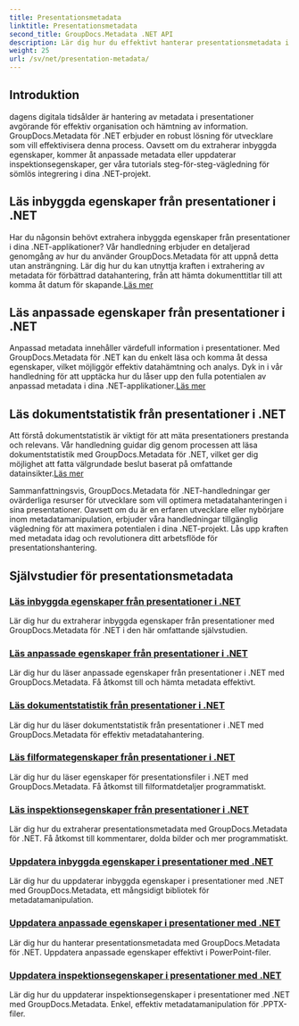 ```yaml
---
title: Presentationsmetadata
linktitle: Presentationsmetadata
second_title: GroupDocs.Metadata .NET API
description: Lär dig hur du effektivt hanterar presentationsmetadata i .NET med hjälp av självstudier för GroupDocs.Metadata. Få åtkomst till inbyggda och anpassade egenskaper med lätthet.
weight: 25
url: /sv/net/presentation-metadata/
---
```

## Introduktion

dagens digitala tidsålder är hantering av metadata i presentationer avgörande för effektiv organisation och hämtning av information. GroupDocs.Metadata för .NET erbjuder en robust lösning för utvecklare som vill effektivisera denna process. Oavsett om du extraherar inbyggda egenskaper, kommer åt anpassade metadata eller uppdaterar inspektionsegenskaper, ger våra tutorials steg-för-steg-vägledning för sömlös integrering i dina .NET-projekt.

## Läs inbyggda egenskaper från presentationer i .NET

 Har du någonsin behövt extrahera inbyggda egenskaper från presentationer i dina .NET-applikationer? Vår handledning erbjuder en detaljerad genomgång av hur du använder GroupDocs.Metadata för att uppnå detta utan ansträngning. Lär dig hur du kan utnyttja kraften i extrahering av metadata för förbättrad datahantering, från att hämta dokumenttitlar till att komma åt datum för skapande.[Läs mer](./read-built-in-properties-presentations/)

## Läs anpassade egenskaper från presentationer i .NET

Anpassad metadata innehåller värdefull information i presentationer. Med GroupDocs.Metadata för .NET kan du enkelt läsa och komma åt dessa egenskaper, vilket möjliggör effektiv datahämtning och analys. Dyk in i vår handledning för att upptäcka hur du låser upp den fulla potentialen av anpassad metadata i dina .NET-applikationer.[Läs mer](./read-custom-properties-presentations/)

## Läs dokumentstatistik från presentationer i .NET

 Att förstå dokumentstatistik är viktigt för att mäta presentationers prestanda och relevans. Vår handledning guidar dig genom processen att läsa dokumentstatistik med GroupDocs.Metadata för .NET, vilket ger dig möjlighet att fatta välgrundade beslut baserat på omfattande datainsikter.[Läs mer](./read-document-statistics-presentations/)

Sammanfattningsvis, GroupDocs.Metadata för .NET-handledningar ger ovärderliga resurser för utvecklare som vill optimera metadatahanteringen i sina presentationer. Oavsett om du är en erfaren utvecklare eller nybörjare inom metadatamanipulation, erbjuder våra handledningar tillgänglig vägledning för att maximera potentialen i dina .NET-projekt. Lås upp kraften med metadata idag och revolutionera ditt arbetsflöde för presentationshantering.

## Självstudier för presentationsmetadata
### [Läs inbyggda egenskaper från presentationer i .NET](./read-built-in-properties-presentations/)
Lär dig hur du extraherar inbyggda egenskaper från presentationer med GroupDocs.Metadata för .NET i den här omfattande självstudien.
### [Läs anpassade egenskaper från presentationer i .NET](./read-custom-properties-presentations/)
Lär dig hur du läser anpassade egenskaper från presentationer i .NET med GroupDocs.Metadata. Få åtkomst till och hämta metadata effektivt.
### [Läs dokumentstatistik från presentationer i .NET](./read-document-statistics-presentations/)
Lär dig hur du läser dokumentstatistik från presentationer i .NET med GroupDocs.Metadata för effektiv metadatahantering.
### [Läs filformategenskaper från presentationer i .NET](./read-file-format-properties-presentations/)
Lär dig hur du läser egenskaper för presentationsfiler i .NET med GroupDocs.Metadata. Få åtkomst till filformatdetaljer programmatiskt.
### [Läs inspektionsegenskaper från presentationer i .NET](./read-inspection-properties-presentations/)
Lär dig hur du extraherar presentationsmetadata med GroupDocs.Metadata för .NET. Få åtkomst till kommentarer, dolda bilder och mer programmatiskt.
### [Uppdatera inbyggda egenskaper i presentationer med .NET](./update-built-in-properties-presentations/)
Lär dig hur du uppdaterar inbyggda egenskaper i presentationer med .NET med GroupDocs.Metadata, ett mångsidigt bibliotek för metadatamanipulation.
### [Uppdatera anpassade egenskaper i presentationer med .NET](./update-custom-properties-presentations/)
Lär dig hur du hanterar presentationsmetadata med GroupDocs.Metadata för .NET. Uppdatera anpassade egenskaper effektivt i PowerPoint-filer.
### [Uppdatera inspektionsegenskaper i presentationer med .NET](./update-inspection-properties-presentations/)
Lär dig hur du uppdaterar inspektionsegenskaper i presentationer med .NET med GroupDocs.Metadata. Enkel, effektiv metadatamanipulation för .PPTX-filer.